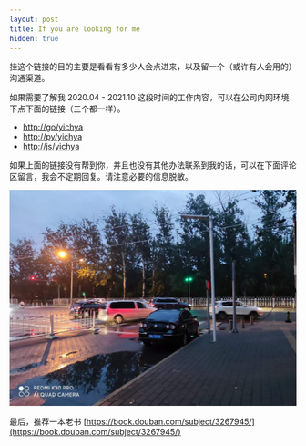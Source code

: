 ```yaml
---
layout: post
title: If you are looking for me
hidden: true
---
```


挂这个链接的目的主要是看看有多少人会点进来，以及留一个（或许有人会用的）沟通渠道。

如果需要了解我 2020.04 - 2021.10 这段时间的工作内容，可以在公司内网环境下点下面的链接（三个都一样）。

* [http://go/yichya](http://go/yichya)
* [http://py/yichya](http://py/yichya)
* [http://js/yichya](http://js/yichya)

如果上面的链接没有帮到你，并且也没有其他办法联系到我的话，可以在下面评论区留言，我会不定期回复。请注意必要的信息脱敏。

![](../assets/images/if-you-are-looking-for-me/end.jpg)

最后，推荐一本老书 [https://book.douban.com/subject/3267945/](https://book.douban.com/subject/3267945/)
